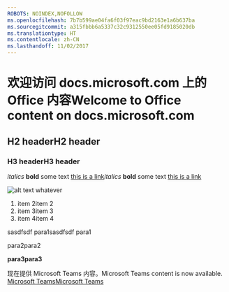```yaml
---
ROBOTS: NOINDEX,NOFOLLOW
ms.openlocfilehash: 7b7b599ae04fa6f03f97eac9bd2163e1a6b637ba
ms.sourcegitcommit: a315fbbb6a5337c32c9312550ee05fd9185020db
ms.translationtype: HT
ms.contentlocale: zh-CN
ms.lasthandoff: 11/02/2017
---
```

# <a name="welcome-to-office-content-on-docsmicrosoftcom"></a><span data-ttu-id="b911b-101">欢迎访问 docs.microsoft.com 上的 Office 内容</span><span class="sxs-lookup"><span data-stu-id="b911b-101">Welcome to Office content on docs.microsoft.com</span></span>
## <a name="h2-header"></a><span data-ttu-id="b911b-102">H2 header</span><span class="sxs-lookup"><span data-stu-id="b911b-102">H2 header</span></span>
### <a name="h3-header"></a><span data-ttu-id="b911b-103">H3 header</span><span class="sxs-lookup"><span data-stu-id="b911b-103">H3 header</span></span>

<span data-ttu-id="b911b-104">*italics*
**bold** some text [this is a link](Office-365-groups.md)</span><span class="sxs-lookup"><span data-stu-id="b911b-104">*italics*
**bold** some text [this is a link](Office-365-groups.md)</span></span>

![alt text whatever](media/Overview-Microsoft-Teams-image1.png)

1. <span data-ttu-id="b911b-106">item 2</span><span class="sxs-lookup"><span data-stu-id="b911b-106">item 2</span></span>
2. <span data-ttu-id="b911b-107">item 3</span><span class="sxs-lookup"><span data-stu-id="b911b-107">item 3</span></span>
3. <span data-ttu-id="b911b-108">item 4</span><span class="sxs-lookup"><span data-stu-id="b911b-108">item 4</span></span>





<span data-ttu-id="b911b-109">sasdfsdf para1</span><span class="sxs-lookup"><span data-stu-id="b911b-109">sasdfsdf para1</span></span>

<span data-ttu-id="b911b-110">para2</span><span class="sxs-lookup"><span data-stu-id="b911b-110">para2</span></span>

<span data-ttu-id="b911b-111">**para3**</span><span class="sxs-lookup"><span data-stu-id="b911b-111">**para3**</span></span>




<span data-ttu-id="b911b-112">现在提供 Microsoft Teams 内容。</span><span class="sxs-lookup"><span data-stu-id="b911b-112">Microsoft Teams content is now available.</span></span>
[<span data-ttu-id="b911b-113">Microsoft Teams</span><span class="sxs-lookup"><span data-stu-id="b911b-113">Microsoft Teams</span></span>](https://docs.microsoft.com/MicrosoftTeams)
